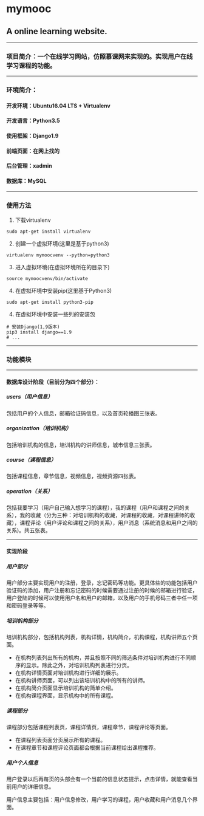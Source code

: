 # mymooc
## A online learning website.
---

### 项目简介：一个在线学习网站，仿照慕课网来实现的。实现用户在线学习课程的功能。
---

### 环境简介：
#### 开发环境：Ubuntu16.04 LTS + Virtualenv
#### 开发语言：Python3.5
#### 使用框架：Django1.9
#### 前端页面：在网上找的
#### 后台管理：xadmin
#### 数据库：MySQL

---
### 使用方法
1. 下载virtualenv
```
sudo apt-get install virtualenv
```
2. 创建一个虚拟环境(这里是基于python3)
```
virtualenv mymoocvenv --python=python3
```
3. 进入虚拟环境(在虚拟环境所在的目录下)
```
source mymoocvenv/bin/activate
```
4. 在虚拟环境中安装pip(这里基于Python3)
```
sudo apt-get install python3-pip
```
4. 在虚拟环境中安装一些列的安装包
```
# 安装Django(1,9版本)
pip3 install django==1.9
# ...
```




---
### 功能模块
---

#### 数据库设计阶段（目前分为四个部分）：

##### users（用户信息）
包括用户的个人信息，邮箱验证码信息，以及首页轮播图三张表。
##### organization（培训机构）
包括培训机构的信息，培训机构的讲师信息，城市信息三张表。
##### course（课程信息）
包括课程信息，章节信息，视频信息，视频资源四张表。
##### operation（关系）
包括我要学习（用户自己输入想学习的课程），我的课程（用户和课程之间的关系），我的收藏（分为三种：对培训机构的收藏，对课程的收藏，对课程讲师的收藏），课程评论（用户评论和课程之间的关系），用户消息（系统消息和用户之间的关系)。共五张表。

---

#### 实现阶段
##### 用户部分
用户部分主要实现用户的注册，登录，忘记密码等功能。更具体些的功能包括用户验证码的添加，用户注册和忘记密码的时候需要通过注册的时候的邮箱进行验证，用户登陆的时候可以使用用户名和用户的邮箱，以及用户的手机号码三者中任一项和密码登录等等。

##### 培训机构部分
培训机构部分，包括机构列表，机构详情，机构简介，机构课程，机构讲师五个页面。
- 在机构列表列出所有的机构，并且按照不同的筛选条件对培训机构进行不同顺序的显示。除此之外，对培训机构列表进行分页。
- 在机构详情页面对培训机构进行详细的展示。
- 在机构讲师页面，可以列出该培训机构中的所有的讲师。
- 在机构简介页面显示培训机构的简单介绍。
- 在机构课程界面，显示机构中的所有课程。

##### 课程部分
课程部分包括课程列表页，课程详情页，课程章节，课程评论等页面。
- 在课程列表页面分页展示所有的课程。
- 在课程章节和课程评论页面都会根据当前课程给出课程推荐。

##### 用户个人信息
用户登录以后再每页的头部会有一个当前的信息状态提示，点击详情，就能查看当前用户的详细信息。

用户信息主要包括：用户信息修改，用户学习的课程，用户收藏和用户消息几个界面。







